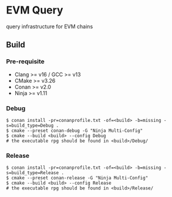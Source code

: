 # EVM Query

query infrastructure for EVM chains

## Build

### Pre-requisite
- Clang >= v16 / GCC >= v13
- CMake >= v3.26
- Conan >= v2.0
- Ninja >= v1.11

### Debug
```
$ conan install -pr=conanprofile.txt -of=<build> -b=missing -s=build_type=Debug .
$ cmake --preset conan-debug -G "Ninja Multi-Config"
$ cmake --build <build> --config Debug
# the executable rpg should be found in <build>/Debug/
```

### Release
```
$ conan install -pr=conanprofile.txt -of=<build> -b=missing -s=build_type=Release .
$ cmake --preset conan-release -G "Ninja Multi-Config"
$ cmake --build <build> --config Release
# the executable rpg should be found in <build>/Release/
```

